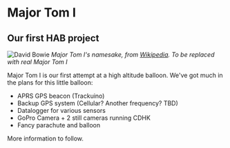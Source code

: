 # Major Tom I
## Our first HAB project

![David Bowie](http://upload.wikimedia.org/wikipedia/commons/d/d8/BowieRaR87.jpg)
*Major Tom I's namesake, from [Wikipedia](http://en.wikipedia.org/wiki/David_Bowie). To be replaced with real Major Tom I*

Major Tom I is our first attempt at a high altitude balloon. We've got much in the plans for this little balloon:

-   APRS GPS beacon (Trackuino)
-   Backup GPS system (Cellular? Another frequency? TBD)
-   Datalogger for various sensors
-   GoPro Camera + 2 still cameras running CDHK
-   Fancy parachute and balloon

More information to follow.